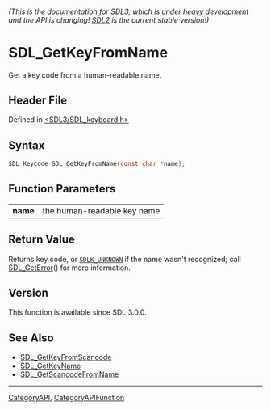 ###### (This is the documentation for SDL3, which is under heavy development and the API is changing! [SDL2](https://wiki.libsdl.org/SDL2/) is the current stable version!)
# SDL_GetKeyFromName

Get a key code from a human-readable name.

## Header File

Defined in [<SDL3/SDL_keyboard.h>](https://github.com/libsdl-org/SDL/blob/main/include/SDL3/SDL_keyboard.h)

## Syntax

```c
SDL_Keycode SDL_GetKeyFromName(const char *name);

```

## Function Parameters

|              |                             |
| ------------ | --------------------------- |
| **name**     | the human-readable key name |

## Return Value

Returns key code, or [`SDLK_UNKNOWN`](SDLK_UNKNOWN) if the name wasn't
recognized; call [SDL_GetError](SDL_GetError)() for more information.

## Version

This function is available since SDL 3.0.0.

## See Also

- [SDL_GetKeyFromScancode](SDL_GetKeyFromScancode)
- [SDL_GetKeyName](SDL_GetKeyName)
- [SDL_GetScancodeFromName](SDL_GetScancodeFromName)

----
[CategoryAPI](CategoryAPI), [CategoryAPIFunction](CategoryAPIFunction)

